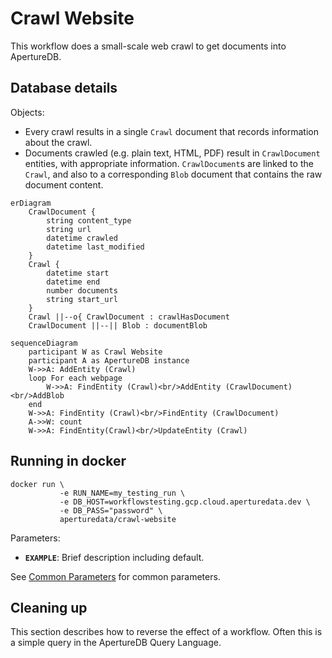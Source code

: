 # Crawl Website

This workflow does a small-scale web crawl to get documents into ApertureDB.

## Database details

Objects:
* Every crawl results in a single `Crawl` document that records information about the crawl.
* Documents crawled (e.g. plain text, HTML, PDF) result in `CrawlDocument` entities, with appropriate information. `CrawlDocument`s are linked to the `Crawl`, and also to a corresponding `Blob` document that contains the raw document content.

```mermaid
erDiagram 
    CrawlDocument {
        string content_type
        string url
        datetime crawled
        datetime last_modified
    }
    Crawl {
        datetime start
        datetime end
        number documents
        string start_url
    }
    Crawl ||--o{ CrawlDocument : crawlHasDocument
    CrawlDocument ||--|| Blob : documentBlob
```

```mermaid
sequenceDiagram
    participant W as Crawl Website
    participant A as ApertureDB instance
    W->>A: AddEntity (Crawl)
    loop For each webpage
        W->>A: FindEntity (Crawl)<br/>AddEntity (CrawlDocument)<br/>AddBlob
    end
    W->>A: FindEntity (Crawl)<br/>FindEntity (CrawlDocument)
    A->>W: count
    W->>A: FindEntity(Crawl)<br/>UpdateEntity (Crawl)
```


## Running in docker

```
docker run \
           -e RUN_NAME=my_testing_run \
           -e DB_HOST=workflowstesting.gcp.cloud.aperturedata.dev \
           -e DB_PASS="password" \
           aperturedata/crawl-website
```

Parameters: 
* **`EXAMPLE`**: Brief description including default.

See [Common Parameters](../../README.md#common-parameters) for common parameters.

## Cleaning up

This section describes how to reverse the effect of a workflow.
Often this is a simple query in the ApertureDB Query Language.